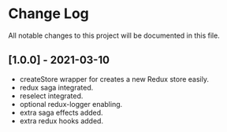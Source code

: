 # Change Log

All notable changes to this project will be documented in this file.

## [1.0.0] - 2021-03-10
-   createStore wrapper for creates a new Redux store easily.
-   redux saga integrated.
-   reselect integrated.
-   optional redux-logger enabling.
-   extra saga effects added.
-   extra redux hooks added.

